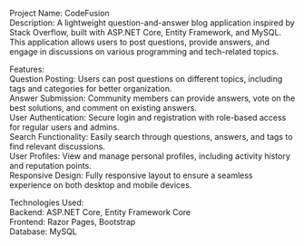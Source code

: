 Project Name: CodeFusion<br>
Description: A lightweight question-and-answer blog application inspired by Stack Overflow, built with ASP.NET Core, Entity Framework, and MySQL. This application allows users to post questions, provide answers, and engage in discussions on various programming and tech-related topics.
<br>

Features:<br>
Question Posting: Users can post questions on different topics, including tags and categories for better organization.<br>
Answer Submission: Community members can provide answers, vote on the best solutions, and comment on existing answers.<br>
User Authentication: Secure login and registration with role-based access for regular users and admins.<br>
Search Functionality: Easily search through questions, answers, and tags to find relevant discussions.<br>
User Profiles: View and manage personal profiles, including activity history and reputation points.<br>
Responsive Design: Fully responsive layout to ensure a seamless experience on both desktop and mobile devices.<br>


Technologies Used:<br>
Backend: ASP.NET Core, Entity Framework Core<br>
Frontend: Razor Pages, Bootstrap<br>
Database: MySQL<br>
